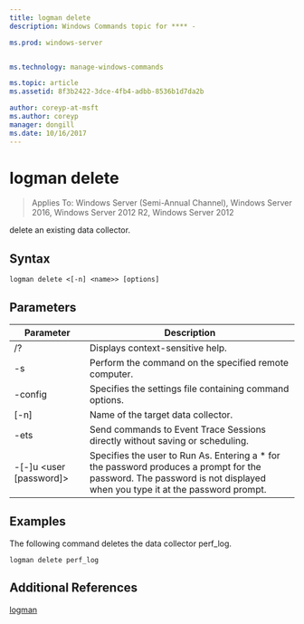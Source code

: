 ```yaml
---
title: logman delete
description: Windows Commands topic for **** - 

ms.prod: windows-server


ms.technology: manage-windows-commands

ms.topic: article
ms.assetid: 8f3b2422-3dce-4fb4-adbb-8536b1d7da2b

author: coreyp-at-msft
ms.author: coreyp
manager: dongill
ms.date: 10/16/2017
---
```

# logman delete

>Applies To: Windows Server (Semi-Annual Channel), Windows Server 2016, Windows Server 2012 R2, Windows Server 2012

delete an existing data collector.  

## Syntax  
```  
logman delete <[-n] <name>> [options]  
```  
## Parameters  

|        Parameter        |                                                                               Description                                                                               |
|-------------------------|-------------------------------------------------------------------------------------------------------------------------------------------------------------------------|
|           /?            |                                                                    Displays context-sensitive help.                                                                     |
|   -s <computer name>    |                                                          Perform the command on the specified remote computer.                                                          |
|     -config <value>     |                                                         Specifies the settings file containing command options.                                                         |
|       [-n] <name>       |                                                                   Name of the target data collector.                                                                    |
|          -ets           |                                              Send commands to Event Trace Sessions directly without saving or scheduling.                                               |
| -[-]u <user [password]> | Specifies the user to Run As. Entering a \* for the password produces a prompt for the password. The password is not displayed when you type it at the password prompt. |

## <a name=BKMK_examples></a>Examples  
The following command deletes the data collector perf_log.  
```  
logman delete perf_log  
```  
## Additional References  
[logman](logman.md)  
